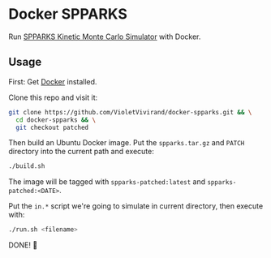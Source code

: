 # Docker SPPARKS

Run [SPPARKS Kinetic Monte Carlo Simulator](https://spparks.sandia.gov) with Docker.

## Usage

First: Get [Docker](https://www.docker.com/products/docker-desktop) installed.

Clone this repo and visit it:

```bash
git clone https://github.com/VioletVivirand/docker-spparks.git && \
  cd docker-spparks && \
  git checkout patched
```

Then build an Ubuntu Docker image. Put the `spparks.tar.gz` and `PATCH` directory into the current path and execute:

```bash
./build.sh
```

The image will be tagged with `spparks-patched:latest` and `spparks-patched:<DATE>`.

Put the `in.*` script we're going to simulate in current directory, then execute with:

```bash
./run.sh <filename>
```

DONE! 🍻
